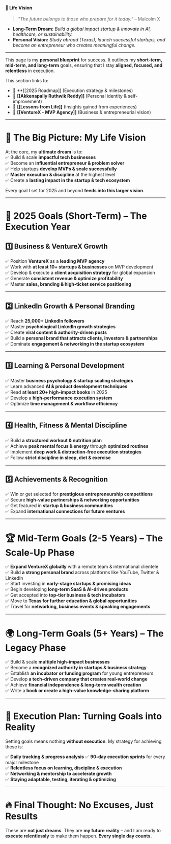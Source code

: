 
#### **🌟 Life Vision**

> _"The future belongs to those who prepare for it today."_ – Malcolm X

- **Long-Term Dream:** _Build a global impact startup & innovate in AI, healthcare, or sustainability._
- **Personal Vision:** _Study abroad (Texas), launch successful startups, and become an entrepreneur who creates meaningful change._

---

This page is my **personal blueprint** for success. It outlines my **short-term, mid-term, and long-term** goals, ensuring that I stay **aligned, focused, and relentless** in execution.

This section links to:

- 🔗 **[[2025 Roadmap]] (Execution strategy & milestones)
- 🔗 **[[Akkenapally Ruthwik Reddy]]** (Personal identity & self-improvement)
- 🔗 **[[Lessons from Life]]** (Insights gained from experiences)
- 🔗 **[[VentureX - MVP Agency]]** (Business & entrepreneurial vision)

---

# **🌟 The Big Picture: My Life Vision**

At the core, my **ultimate dream** is to:  
✅ Build & scale **impactful tech businesses**  
✅ Become an **influential entrepreneur & problem solver**  
✅ Help startups **develop MVPs & scale successfully**  
✅ **Master execution & discipline** at the highest level  
✅ Create a **lasting impact in the startup & tech ecosystem**

Every goal I set for 2025 and beyond **feeds into this larger vision**.

---

# **🎯 2025 Goals (Short-Term) – The Execution Year**

## **1️⃣ Business & VentureX Growth**

✅ Position **VentureX** as a **leading MVP agency**  
✅ Work with **at least 10+ startups & businesses** on MVP development  
✅ Develop & execute a **client acquisition strategy** for global expansion  
✅ Generate **consistent revenue & optimize profitability**  
✅ Master **sales, branding & high-ticket service positioning**

---

## **2️⃣ LinkedIn Growth & Personal Branding**

✅ Reach **25,000+ LinkedIn followers**  
✅ Master **psychological LinkedIn growth strategies**  
✅ Create **viral content & authority-driven posts**  
✅ Build a **personal brand that attracts clients, investors & partnerships**  
✅ Dominate **engagement & networking in the startup ecosystem**

---

## **3️⃣ Learning & Personal Development**

✅ Master **business psychology & startup scaling strategies**  
✅ Learn advanced **AI & product development techniques**  
✅ Read **at least 20+ high-impact books** in 2025  
✅ Develop a **high-performance execution system**  
✅ Optimize **time management & workflow efficiency**

---

## **4️⃣ Health, Fitness & Mental Discipline**

✅ Build **a structured workout & nutrition plan**  
✅ Achieve **peak mental focus & energy** through **optimized routines**  
✅ Implement **deep work & distraction-free execution strategies**  
✅ Follow **strict discipline in sleep, diet & exercise**

---

## **5️⃣ Achievements & Recognition**

✅ Win or get selected for **prestigious entrepreneurship competitions**  
✅ Secure **high-value partnerships & networking opportunities**  
✅ Get featured in **startup & business communities**  
✅ Expand **international connections for future ventures**

---

# **🏆 Mid-Term Goals (2-5 Years) – The Scale-Up Phase**

✅ **Expand VentureX globally** with a remote team & international clientele  
✅ Build **a strong personal brand** across platforms like YouTube, Twitter & LinkedIn  
✅ Start investing in **early-stage startups & promising ideas**  
✅ Begin developing **long-term SaaS & AI-driven products**  
✅ Get accepted into **top-tier business & tech incubators**  
✅ Move to **Texas for further education & global opportunities**  
✅ Travel for **networking, business events & speaking engagements**

---

# **🌍 Long-Term Goals (5+ Years) – The Legacy Phase**

✅ Build & scale **multiple high-impact businesses**  
✅ Become a **recognized authority in startups & business strategy**  
✅ Establish **an incubator or funding program** for young entrepreneurs  
✅ Develop **a tech-driven company that creates real-world change**  
✅ Achieve **financial independence & long-term wealth creation**  
✅ Write a **book or create a high-value knowledge-sharing platform**

---

# **🚀 Execution Plan: Turning Goals into Reality**

Setting goals means nothing **without execution**. My strategy for achieving these is:

✅ **Daily tracking & progress analysis** 
✅ **90-day execution sprints** for every major milestone  
✅ **Relentless focus on learning, discipline & execution**  
✅ **Networking & mentorship to accelerate growth**  
✅ **Staying adaptable, testing, iterating & optimizing**

---

# **🔥 Final Thought: No Excuses, Just Results**

These are **not just dreams**. They are **my future reality** – and I am ready to **execute relentlessly** to make them happen. **Every single day counts.**
